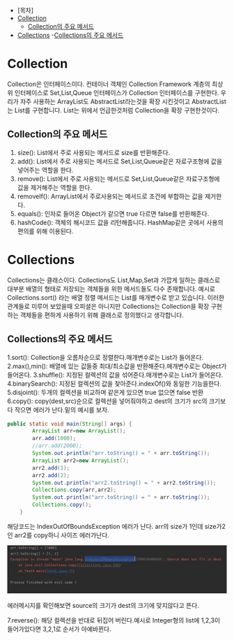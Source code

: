 - [목차]
- [Collection](#Collection)
  - [Collection의 주요 메서드](#Collection의-주요-메서드)
- [Collections](#Collections)
  -[Collections의 주요 메서드](#Collections의-주요-메서드) 

# Collection

Collection은 인터페이스이다.
컨테이너 객체인 Collection Framework 계층의 최상위 인터페이스로 Set,List,Queue 인터페이스가 Collection 인터페이스를 구현한다.
우리가 자주 사용하는 ArrayList도 AbstractList라는것을 확장 시킨것이고 AbstractList는 List를 구현합니다.
List는 위에서 언급한것처럼 Collection을 확장 구현한것이다.

## Collection의 주요 메서드

1. size(): List에서 주로 사용되는 메서드로 size를 반환해준다.
2. add(): List에서 주로 사용되는 메서드로 Set,List,Queue같은 자료구조형에 값을 넣어주는 역할을 한다.
3. remove(): List에서 주로 사용되는 메서드로 Set,List,Queue같은 자료구조형에 값을 제거해주는 역할을 한다.
4. removeIf(): ArrayList에서 주로사용되는 메서드로 조건에 부합하는 값을 제거한다.
5. equals(): 인자로 들어온 Object가 같으면 true 다르면 false를 반환해준다.
6. hashCode(): 객체의 해시코드 값을 리턴해줍니다. HashMap같은 곳에서 사용의 편의를 위해 이용된다.

# Collections

Collections는 클래스이다.
Collections도 List,Map,Set과 가깝게 일하는 클래스로 대부분 배열의 형태로 저장되는 객체들을 위한 메서드들도 다수 존재합니다.
예시로 Collections.sort() 라는 배열 정렬 메서드는 List를 매개변수로 받고 있습니다.
이러한 관계들로 미루어 보았을때 오피셜은 아니지만 Collections는 Collection을 확장 구현하는 객체들을 편하게 사용하기 위해 클래스로 정의했다고 생각합니다.

## Collections의 주요 메서드

1.sort(): Collection을 오름차순으로 정렬한다.매개변수로는 List가 들어온다.
2.max(),min(): 배열에 있는 값들중 최대/최소값을 반환해준다.매개변수로는 Object가 들어온다.
3.shuffle(): 지정된 컬렉션의 값을 섞어준다.매개변수로는 List가 들어온다.
4.binarySearch(): 지정된 컬렉션의 값을 찾아준다.indexOf()와 동일한 기능을한다.
5.disjoint(): 두개의 컬렉션을 비교하며 같은게 있으면 true 없으면 false 반환
6.copy(): copy(dest,src)순으로 컬렉션을 넣어줘야하고 dest의 크기가 src의 크기보다 작으면 에러가 난다.밑의 예시를 보자.

```java
public static void main(String[] args) {
        ArrayList arr=new ArrayList();
        arr.add(1000);
        //arr.add(2000);
        System.out.println("arr.toString() = " + arr.toString());
        ArrayList arr2=new ArrayList();
        arr2.add(1);
        arr2.add(2);
        System.out.println("arr2.toString() = " + arr2.toString());
        Collections.copy(arr,arr2);
        System.out.println("arr.toString() = " + arr.toString());
        Collections.copy();
    }
```

해당코드는 IndexOutOfBoundsException 에러가 난다. arr의 size가 1인데 size가2인 arr2를 copy하니 사이즈 에러가난다.

![](../TIL-img/copyError.PNG)

에러메시지를 확인해보면 source의 크기가 dest의 크기에 맞지않다고 뜬다.

7.reverse(): 해당 컬렉션을 반대로 뒤집어 버린다.예시로 Integer형의 list에 1,2,3이 들어가있다면 3,2,1로 순서가 아예바뀐다.
